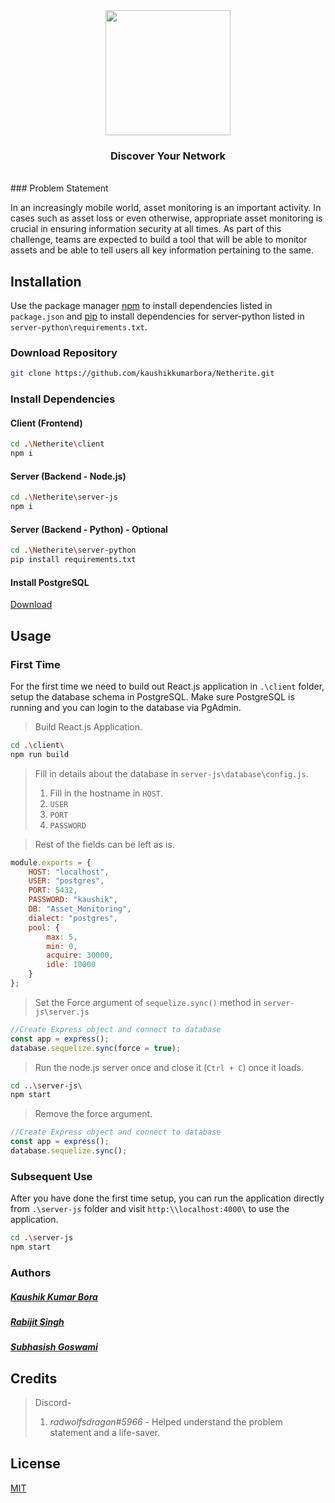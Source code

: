 <div align="center" class="row">
  <img src="https://i.imgur.com/94ryGD9.png" width="200"/>
</div>
<h3 align="center">Discover Your Network</h3>
<br>
### Problem Statement

In an increasingly mobile world, asset monitoring is an important activity. In cases such as asset loss or even otherwise, appropriate asset monitoring is crucial in ensuring information security at all times. As part of this challenge, teams are expected to build a tool that will be able to monitor assets and be able to tell users all key information pertaining to the same.

## Installation

Use the package manager [npm](https://nodejs.org/en/download/) to install dependencies listed in `package.json` and [pip]() to install dependencies for server-python listed in `server-python\requirements.txt`.

### Download Repository
```bash
git clone https://github.com/kaushikkumarbora/Netherite.git
```
### Install Dependencies
#### Client (Frontend)
```bash
cd .\Netherite\client
npm i
```
#### Server (Backend - Node.js)
```bash
cd .\Netherite\server-js
npm i
```
#### Server (Backend - Python) - Optional
```bash
cd .\Netherite\server-python
pip install requirements.txt
```
#### Install PostgreSQL
[Download](https://www.postgresql.org/download/)

## Usage

### First Time
For the first time we need to build out React.js application in `.\client` folder, setup the database schema in PostgreSQL. Make sure PostgreSQL is running and you can login to the database via PgAdmin.

> Build React.js Application.
```bash
cd .\client\
npm run build
```

>Fill in details about the database in `server-js\database\config.js`.
> 1. Fill in the hostname in `HOST`.
> 2. `USER`
> 3. `PORT`
> 4. `PASSWORD`

> Rest of the fields can be left as is.
```javascript
module.exports = {
    HOST: "localhost",
    USER: "postgres",
    PORT: 5432,
    PASSWORD: "kaushik",
    DB: "Asset_Monitoring",
    dialect: "postgres",
    pool: {
        max: 5,
        min: 0,
        acquire: 30000,
        idle: 10000
    }
};
```
> Set the Force argument of `sequelize.sync()` method in `server-js\server.js`
```javascript
//Create Express object and connect to database
const app = express();
database.sequelize.sync(force = true);
```
> Run the node.js server once and close it (`Ctrl + C`) once it loads.
```bash
cd ..\server-js\
npm start
```
> Remove the force argument.
```javascript
//Create Express object and connect to database
const app = express();
database.sequelize.sync();
```
### Subsequent Use
After you have done the first time setup, you can run the application directly from `.\server-js` folder and visit `http:\\localhost:4000\` to use the application.
```bash
cd .\server-js
npm start
```

### Authors

##### [Kaushik Kumar Bora](https://github.com/kaushikkumarbora)
##### [Rabijit Singh](https://github.com/rabijitsingh)
##### [Subhasish Goswami](https://github.com/subhasishgoswami)


## Credits
> Discord-
> 1. *radwolfsdragon#5966* - Helped understand the problem statement and a life-saver.


## License
[MIT](https://choosealicense.com/licenses/mit/)
